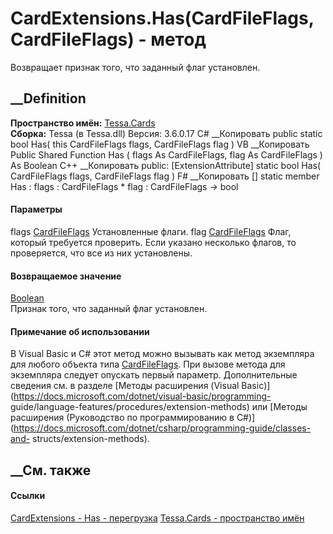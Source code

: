 # CardExtensions.Has(CardFileFlags, CardFileFlags) - метод
Возвращает признак того, что заданный флаг установлен.
##  __Definition
 **Пространство имён:** [Tessa.Cards](N_Tessa_Cards.htm)  
 **Сборка:** Tessa (в Tessa.dll) Версия: 3.6.0.17
C# __Копировать
     public static bool Has(
    	this CardFileFlags flags,
    	CardFileFlags flag
    )
VB __Копировать
    <ExtensionAttribute>
    Public Shared Function Has ( 
    	flags As CardFileFlags,
    	flag As CardFileFlags
    ) As Boolean
C++ __Копировать
     public:
    [ExtensionAttribute]
    static bool Has(
    	CardFileFlags flags, 
    	CardFileFlags flag
    )
F# __Копировать
     [<ExtensionAttribute>]
    static member Has : 
            flags : CardFileFlags * 
            flag : CardFileFlags -> bool 
#### Параметры
flags [CardFileFlags](T_Tessa_Cards_CardFileFlags.htm)
    Установленные флаги.
flag [CardFileFlags](T_Tessa_Cards_CardFileFlags.htm)
     Флаг, который требуется проверить. Если указано несколько флагов, то проверяется, что все из них установлены. 
#### Возвращаемое значение
[Boolean](https://learn.microsoft.com/dotnet/api/system.boolean)  
Признак того, что заданный флаг установлен.
#### Примечание об использовании
В Visual Basic и C# этот метод можно вызывать как метод экземпляра для любого
объекта типа [CardFileFlags](T_Tessa_Cards_CardFileFlags.htm). При вызове
метода для экземпляра следует опускать первый параметр. Дополнительные
сведения см. в разделе [Методы расширения (Visual
Basic)](https://docs.microsoft.com/dotnet/visual-basic/programming-
guide/language-features/procedures/extension-methods) или [Методы расширения
(Руководство по программированию в
C#)](https://docs.microsoft.com/dotnet/csharp/programming-guide/classes-and-
structs/extension-methods).
##  __См. также
#### Ссылки
[CardExtensions - ](T_Tessa_Cards_CardExtensions.htm)
[Has - перегрузка](Overload_Tessa_Cards_CardExtensions_Has.htm)
[Tessa.Cards - пространство имён](N_Tessa_Cards.htm)
